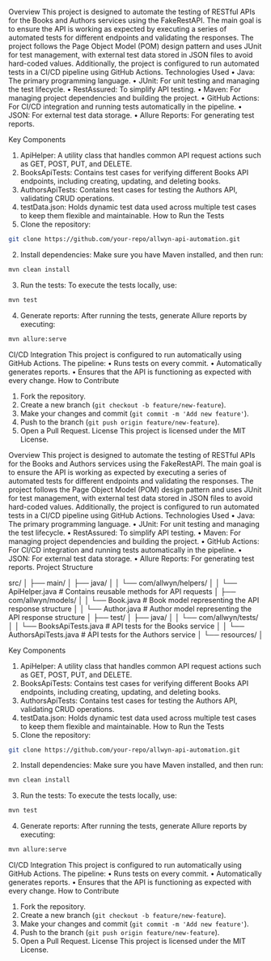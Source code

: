 Overview
This project is designed to automate the testing of RESTful APIs for the Books and Authors services using the FakeRestAPI. The main goal is to ensure the API is working as expected by executing a series of automated tests for different endpoints and validating the responses.
The project follows the Page Object Model (POM) design pattern and uses JUnit for test management, with external test data stored in JSON files to avoid hard-coded values. Additionally, the project is configured to run automated tests in a CI/CD pipeline using GitHub Actions.
Technologies Used
• Java: The primary programming language.
• JUnit: For unit testing and managing the test lifecycle.
• RestAssured: To simplify API testing.
• Maven: For managing project dependencies and building the project.
• GitHub Actions: For CI/CD integration and running tests automatically in the pipeline.
• JSON: For external test data storage.
• Allure Reports: For generating test reports.

Key Components
1. ApiHelper: A utility class that handles common API request actions such as GET, POST, PUT, and DELETE.
2. BooksApiTests: Contains test cases for verifying different Books API endpoints, including creating, updating, and deleting books.
3. AuthorsApiTests: Contains test cases for testing the Authors API, validating CRUD operations.
4. testData.json: Holds dynamic test data used across multiple test cases to keep them flexible and maintainable.
How to Run the Tests
1. Clone the repository:
```bash
git clone https://github.com/your-repo/allwyn-api-automation.git
```
2. Install dependencies:
Make sure you have Maven installed, and then run:
```bash
mvn clean install
```
3. Run the tests:
To execute the tests locally, use:
```bash
mvn test
```
4. Generate reports:
After running the tests, generate Allure reports by executing:
```bash
mvn allure:serve
```
CI/CD Integration
This project is configured to run automatically using GitHub Actions. The pipeline:
• Runs tests on every commit.
• Automatically generates reports.
• Ensures that the API is functioning as expected with every change.
How to Contribute
1. Fork the repository.
2. Create a new branch (`git checkout -b feature/new-feature`).
3. Make your changes and commit (`git commit -m 'Add new feature'`).
4. Push to the branch (`git push origin feature/new-feature`).
5. Open a Pull Request.
License
This project is licensed under the MIT License.

Overview
This project is designed to automate the testing of RESTful APIs for the Books and Authors services using the FakeRestAPI. The main goal is to ensure the API is working as expected by executing a series of automated tests for different endpoints and validating the responses.
The project follows the Page Object Model (POM) design pattern and uses JUnit for test management, with external test data stored in JSON files to avoid hard-coded values. Additionally, the project is configured to run automated tests in a CI/CD pipeline using GitHub Actions.
Technologies Used
• Java: The primary programming language.
• JUnit: For unit testing and managing the test lifecycle.
• RestAssured: To simplify API testing.
• Maven: For managing project dependencies and building the project.
• GitHub Actions: For CI/CD integration and running tests automatically in the pipeline.
• JSON: For external test data storage.
• Allure Reports: For generating test reports.
Project Structure

src/
│
├── main/
│   ├── java/
│   │   └── com/allwyn/helpers/
│   │       └── ApiHelper.java  # Contains reusable methods for API requests
│   ├── com/allwyn/models/
│   │       └── Book.java       # Book model representing the API response structure
│   │       └── Author.java     # Author model representing the API response structure
│
├── test/
│   ├── java/
│   │   └── com/allwyn/tests/
│   │       └── BooksApiTests.java   # API tests for the Books service
│   │       └── AuthorsApiTests.java # API tests for the Authors service
│   └── resources/
│   

Key Components
1. ApiHelper: A utility class that handles common API request actions such as GET, POST, PUT, and DELETE.
2. BooksApiTests: Contains test cases for verifying different Books API endpoints, including creating, updating, and deleting books.
3. AuthorsApiTests: Contains test cases for testing the Authors API, validating CRUD operations.
4. testData.json: Holds dynamic test data used across multiple test cases to keep them flexible and maintainable.
How to Run the Tests
1. Clone the repository:
```bash
git clone https://github.com/your-repo/allwyn-api-automation.git
```
2. Install dependencies:
Make sure you have Maven installed, and then run:
```bash
mvn clean install
```
3. Run the tests:
To execute the tests locally, use:
```bash
mvn test
```
4. Generate reports:
After running the tests, generate Allure reports by executing:
```bash
mvn allure:serve
```
CI/CD Integration
This project is configured to run automatically using GitHub Actions. The pipeline:
• Runs tests on every commit.
• Automatically generates reports.
• Ensures that the API is functioning as expected with every change.
How to Contribute
1. Fork the repository.
2. Create a new branch (`git checkout -b feature/new-feature`).
3. Make your changes and commit (`git commit -m 'Add new feature'`).
4. Push to the branch (`git push origin feature/new-feature`).
5. Open a Pull Request.
License
This project is licensed under the MIT License.
